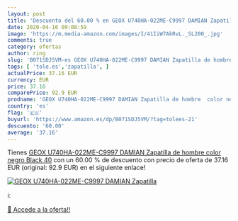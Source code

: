 ```yaml
---
layout: post
title: 'Descuento del 60.00 % en GEOX U740HA-022ME-C9997 DAMIAN Zapatilla'
date: 2020-04-16 09:08:59
image: 'https://m.media-amazon.com/images/I/41IiW7AkRvL._SL200_.jpg'
comments: true
category: ofertas
author: ring
slug: 'B071SDJ5VM-es GEOX U740HA-022ME-C9997 DAMIAN Zapatilla de hombre color...'
tags: [ 'tole.es','zapatilla', ]
actualPrice: 37.16 EUR
currency: EUR
price: 37.16
comparePrice: 92.9 EUR
prodname: 'GEOX U740HA-022ME-C9997 DAMIAN Zapatilla de hombre  color negro  Black  40'
country: 'es'
flag: '🇪🇸'
buyurl: 'https://www.amazon.es/dp/B071SDJ5VM/?tag=tolees-21'
descuento: '60.00'
average: '37.16'
---
```


Tienes [GEOX U740HA-022ME-C9997 DAMIAN Zapatilla de hombre  color negro  Black  40](https://www.amazon.es/dp/B071SDJ5VM/?tag=tolees-21) con un 60.00 % de descuento con precio de oferta de 37.16 EUR (original: 92.9 EUR) en el siguiente enlace!

[![GEOX U740HA-022ME-C9997 DAMIAN Zapatilla](https://m.media-amazon.com/images/I/41IiW7AkRvL._SL200_.jpg)](https://www.amazon.es/dp/B071SDJ5VM/?tag=tolees-21)

ℹ️:


[🛒 Accede a la oferta!!](https://www.amazon.es/dp/B071SDJ5VM/?tag=tolees-21)
